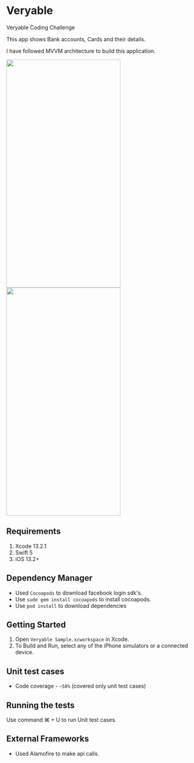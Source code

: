 # Veryable

Veryable Coding Challenge

This app shows Bank accounts, Cards and their details.

I have followed MVVM architecture to build this application.

<img src="https://user-images.githubusercontent.com/57226087/161786116-e1d1e584-7442-4625-8988-c15bcf9f0443.png" width="300" height="600"/> <img src="https://user-images.githubusercontent.com/57226087/161786153-e62670c1-8c86-4c23-a4c0-8fc188f5d71c.png" width="300" height="600"/>

## Requirements

1. Xcode 13.2.1
2. Swift 5
3. iOS 13.2+

## Dependency Manager

* Used `Cocoapods` to download facebook login sdk's.
* Use `sude gem install cocoapods` to install cocoapods.
* Use `pod install` to download dependencies

## Getting Started

1. Open `Veryable Sample.xcworkspace` in Xcode.
2. To Build and Run, select any of the iPhone simulators or a connected device.

## Unit test cases

* Code coverage - `~58%` (covered only unit test cases) 


## Running the tests

Use command &#8984; + U to run Unit test cases.

## External Frameworks

* Used Alamofire to make api calls.
